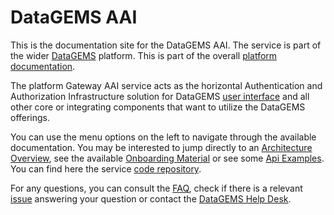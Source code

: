 # DataGEMS AAI

This is the documentation site for the DataGEMS AAI. The service is part of the wider [DataGEMS](https://datagems.eu/) platform. This is part of the overall [platform documentation](https://datagems-eosc.github.io/).

The platform Gateway AAI service acts as the horizontal Authentication and Authorization Infrastructure solution for DataGEMS [user interface](https://datagems-eosc.github.io/dg-app-ui) and all other core or integrating components that want to utilize the DataGEMS offerings. 

You can use the menu options on the left to navigate through the available documentation. You may be interested to jump directly to an [Architecture Overview](architecture.md), see the available [Onboarding Material](onboarding.md) or see some [Api Examples](api-overview.md). You can find here the service [code repository](https://github.com/datagems-eosc/dg-aai).

For any questions, you can consult the [FAQ](faq.md), check if there is a relevant [issue](https://github.com/datagems-eosc/dg-aai/issues) answering your question or contact the [DataGEMS Help Desk](https://datagems.eu/contact-us/).
